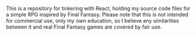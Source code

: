 This is a repository for tinkering with React, holding my source code files for a simple RPG inspired by Final Fantasy. Please note that this is not intended for commercial use, only my own education, so I believe any similarities between it and real Final Fantasy games are covered by fair use.
